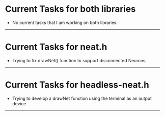 # Current Tasks for both libraries

* No current tasks that I am working on both libraries

--------------------------------------------------------

# Current Tasks for neat.h

* Trying to fix drawNet() function to support disconnected Neurons

--------------------------------------------------------

# Current Tasks for headless-neat.h

* Trying to develop a drawNet function using the terminal as an output device

--------------------------------------------------------

